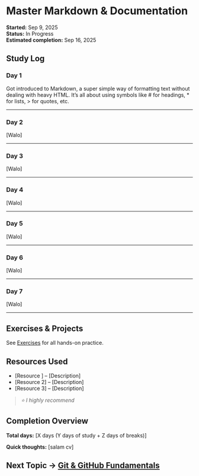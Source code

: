 # Master Markdown & Documentation

**Started:** Sep 9, 2025  
**Status:** In Progress  
**Estimated completion:** Sep 16, 2025

## Study Log

### Day 1
Got introduced to Markdown, a super simple way of formatting text without dealing with heavy HTML. It’s all about using symbols like # for headings, * for lists, > for quotes, etc.

---

### Day 2
[Walo]

---

### Day 3
[Walo]

---

### Day 4
[Walo]

---

### Day 5
[Walo]

---

### Day 6
[Walo]

---

### Day 7
[Walo]

---

## Exercises & Projects
See [Exercises](exercises/README.md) for all hands-on practice.

## Resources Used
- [Resource ] – [Description]
- [Resource 2] – [Description]  
- [Resource 3] – [Description]

> *⭐ I highly recommend*

## Completion Overview
**Total days:** [X days (Y days of study + Z days of breaks)]

**Quick thoughts:** [salam cv]

## Next Topic → [Git & GitHub Fundamentals](../next-topic/notes.md)